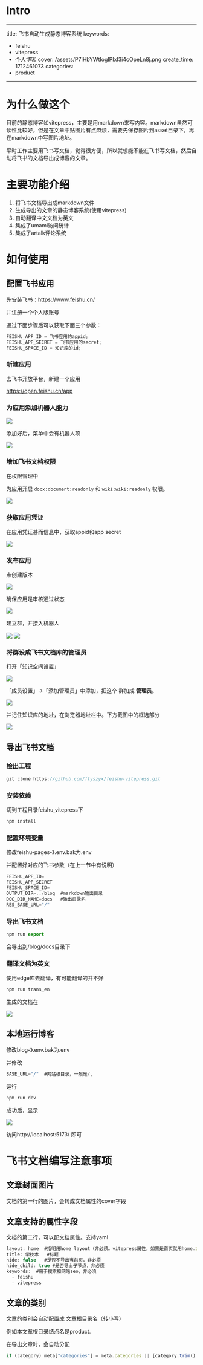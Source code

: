 # Intro

---

title: 飞书自动生成静态博客系统
keywords:

- feishu
- vitepress
- 个人博客
  cover: /assets/P7IHbYWtIogIPIxI3i4cOpeLn8j.png
  create_time: 1712461073
  categories:
- product

---

# 为什么做这个

目前的静态博客如vitepress，主要是用markdown来写内容。markdown虽然可读性比较好，但是在文章中贴图片有点麻烦，需要先保存图片到asset目录下，再在markdown中写图片地址。

平时工作主要用飞书写文档，觉得很方便，所以就想能不能在飞书写文档，然后自动将飞书的文档导出成博客的文章。

# 主要功能介绍

1. 将飞书文档导出成markdown文件
2. 生成导出的文章的静态博客系统(使用vitepress)
3. 自动翻译中文文档为英文
4. 集成了umami访问统计
5. 集成了artalk评论系统

# 如何使用

## 配置飞书应用

先安装飞书：https://www.feishu.cn/

并注册一个个人版账号

通过下面步骤后可以获取下面三个参数：

```ts
FEISHU_APP_ID = 飞书应用的appid;
FEISHU_APP_SECRET = 飞书应用的secret;
FEISHU_SPACE_ID = 知识库的id;
```

### 新建应用

去飞书开放平台，新建一个应用

https://open.feishu.cn/app

### 为应用添加机器人能力

<img src="/assets/ThhAba6CPo8ZwyxOLjDcUHTBnFb.png" src-width="306" src-height="321" align="center"/>

添加好后，菜单中会有机器人项

<img src="/assets/XK09b0UXZoDT8Rx8W4TcHAQXnGx.png" src-width="244" src-height="327" align="center"/>

### 增加飞书文档权限

在权限管理中

为应用开启 `docx:document:readonly` 和 `wiki:wiki:readonly` 权限。

<img src="/assets/BmPLbo84DobeTXxEMmQcFXFmnBg.png" src-width="259" src-height="109" align="center"/>

### 获取应用凭证

在应用凭证甚而信息中，获取appid和app secret

<img src="/assets/JQWfb98Agoinicxr3cmc8xTSnQb.png" src-width="236" src-height="225" align="center"/>

### 发布应用

点创建版本

<img src="/assets/ZwIxb5fmQon35TxNe5bccLL3nEc.png" src-width="480" src-height="83" align="center"/>

确保应用是审核通过状态

<img src="/assets/Uk7tbeTGboKElhxxDD9cxdxenGg.png" src-width="339" src-height="64" align="center"/>

建立群，并接入机器人

<img src="/assets/BDjkbEwESoRMpVxW5lacSSFFnbb.png" src-width="329" src-height="445" align="center"/>

<img src="/assets/A60LbBZ3ZoivhGxX9gacdiFUnmg.png" src-width="328" src-height="177" align="center"/>

### 将群设成飞书文档库的管理员

打开「知识空间设置」

<img src="/assets/QjzVbOYV1oHuEJx0ePacehR2nHb.png" src-width="178" src-height="259" align="center"/>

「成员设置」-&gt;「添加管理员」中添加，把这个 群加成 **管理员**。

<img src="/assets/VXMNbc9g7ogqEHxeFnWc8uejnng.png" src-width="1041" src-height="520" align="center"/>

并记住知识库的地址，在浏览器地址栏中。下方截图中的框选部分

<img src="/assets/AxwvbdUqyoP2WjxPy1Rc68HynBd.png" src-width="843" src-height="47" align="center"/>

## 导出飞书文档

### 检出工程

```ts
git clone https://github.com/ftyszyx/feishu-vitepress.git
```

### 安装依赖

切到工程目录feishu_vitepress下

```ts
npm install
```

### 配置环境变量

修改feishu-pages-》.env.bak为.env

并配置好对应的飞书参数（在上一节中有说明）

```ts
FEISHU_APP_ID=
FEISHU_APP_SECRET
FEISHU_SPACE_ID=
OUTPUT_DIR=../blog  #markdown输出目录
DOC_DIR_NAME=docs   #输出目录名
RES_BASE_URL="/"
```

### 导出飞书文档

```ts
npm run export
```

会导出到/blog/docs目录下

### 翻译文档为英文

使用edge库去翻译，有可能翻译的并不好

```ts
npm run trans_en
```

生成的文档在

<img src="/assets/KabZbcHZfo8uMlxxelccMyOjn5f.png" src-width="358" src-height="133" align="center"/>

## 本地运行博客

修改blog-》.env.bak为.env

并修改

```ts
BASE_URL="/"  #网站根目录，一般是/,
```

运行

```ts
npm run dev
```

成功后，显示

<img src="/assets/NPi7biYogolFhPxYWi7c9ms0ntb.png" src-width="406" src-height="100" align="center"/>

访问http://localhost:5173/ 即可

# 飞书文档编写注意事项

## 文章封面图片

文档的第一行的图片，会转成文档属性的cover字段

## 文章支持的属性字段

文档的第二行，可以配文档属性。支持yaml

```ts
layout: home  #指明用home layout（非必须。vitepress属性，如果是首页就用home.非首页不用填）
title: 学技术   #标题
hide: false   #是否不导出当前页，非必须
hide_child: true #是否导出子节点，非必须
keywords:  #用于搜索和网站seo，非必须
  - feishu
  - vitepress
```

## 文章的类别

文章的类别会自动配置成 文章根目录名（转小写）

例如本文章根目录结点名是product.

在导出文章时，会自动分配

```ts
if (category) meta["categories"] = meta.categories || [category.trim().toLowerCase()];
```
